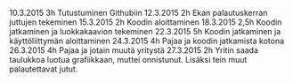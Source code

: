 10.3.2015 3h Tutustuminen Githubiin
12.3.2015 2h Ekan palautuskerran juttujen tekeminen
15.3.2015 2h Koodin aloittaminen
18.3.2015 2,5h Koodin jatkaminen ja luokkakaavion tekeminen
22.3.2015 5h Koodin jatkaminen ja käyttöliittymän aloittaminen
24.3.2015 4h Pajaa ja koodin jatkamista kotona
26.3.2015 4h Pajaa ja jotain muutä yritystä
27.3.2015 2h Yritin saada taulukkoa luotua grafiikkaan, muttei onnistunut. Lisäksi tein muut palautettavat jutut.
